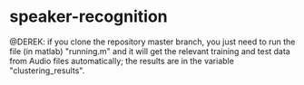 # speaker-recognition

@DEREK: if you clone the repository master branch, you just need to run the file (in matlab) "running.m" and it will get the relevant training and test data from Audio files automatically; the results are in the variable "clustering_results".
